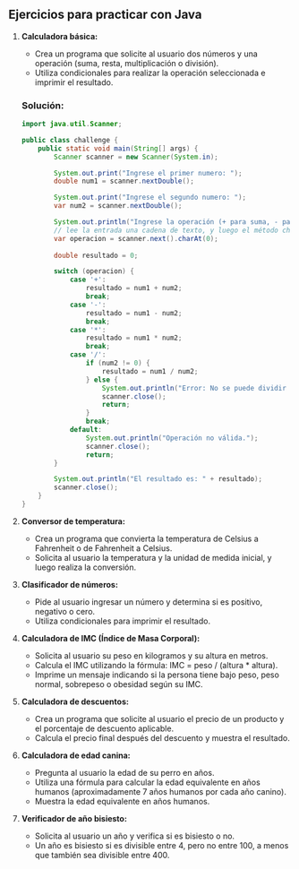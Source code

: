 ## Ejercicios para practicar con Java
1. **Calculadora básica:**
   - Crea un programa que solicite al usuario dos números y una operación (suma, resta, multiplicación o división).
   - Utiliza condicionales para realizar la operación seleccionada e imprimir el resultado.
   ### Solución:
   ```java
   import java.util.Scanner;
   
   public class challenge {
       public static void main(String[] args) {
           Scanner scanner = new Scanner(System.in);
   
           System.out.print("Ingrese el primer numero: ");
           double num1 = scanner.nextDouble();
   
           System.out.print("Ingrese el segundo numero: ");
           var num2 = scanner.nextDouble();
   
           System.out.println("Ingrese la operación (+ para suma, - para resta, * para multiplicación, / para división):");
           // lee la entrada una cadena de texto, y luego el método charAt(0) obtiene el primer carácter.
           var operacion = scanner.next().charAt(0); 
                                                     
           double resultado = 0;
   
           switch (operacion) {
               case '+':
                   resultado = num1 + num2;
                   break;
               case '-':
                   resultado = num1 - num2;
                   break;
               case '*':
                   resultado = num1 * num2;
                   break;
               case '/':
                   if (num2 != 0) {
                       resultado = num1 / num2;
                   } else {
                       System.out.println("Error: No se puede dividir por cero.");
                       scanner.close();
                       return;
                   }
                   break;
               default:
                   System.out.println("Operación no válida.");
                   scanner.close();
                   return;
           }
   
           System.out.println("El resultado es: " + resultado);
           scanner.close();
       }
   }
   ```
2. **Conversor de temperatura:**
   - Crea un programa que convierta la temperatura de Celsius a Fahrenheit o de Fahrenheit a Celsius.
   - Solicita al usuario la temperatura y la unidad de medida inicial, y luego realiza la conversión.

3. **Clasificador de números:**
   - Pide al usuario ingresar un número y determina si es positivo, negativo o cero.
   - Utiliza condicionales para imprimir el resultado.

4. **Calculadora de IMC (Índice de Masa Corporal):**
   - Solicita al usuario su peso en kilogramos y su altura en metros.
   - Calcula el IMC utilizando la fórmula: IMC = peso / (altura * altura).
   - Imprime un mensaje indicando si la persona tiene bajo peso, peso normal, sobrepeso o obesidad según su IMC.

5. **Calculadora de descuentos:**
   - Crea un programa que solicite al usuario el precio de un producto y el porcentaje de descuento aplicable.
   - Calcula el precio final después del descuento y muestra el resultado.

6. **Calculadora de edad canina:**
   - Pregunta al usuario la edad de su perro en años.
   - Utiliza una fórmula para calcular la edad equivalente en años humanos (aproximadamente 7 años humanos por cada año canino).
   - Muestra la edad equivalente en años humanos.

7. **Verificador de año bisiesto:**
   - Solicita al usuario un año y verifica si es bisiesto o no.
   - Un año es bisiesto si es divisible entre 4, pero no entre 100, a menos que también sea divisible entre 400.
